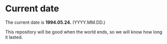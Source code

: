 # Current date

The current date is **1994.05.24.** (YYYY.MM.DD.)

This repository will be good when the world ends, so we will know how long it lasted.